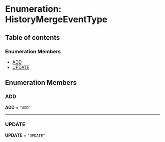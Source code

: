 # Enumeration: HistoryMergeEventType

## Table of contents

### Enumeration Members

* [ADD](/auto-docs/fixed-layout-editor/enums/HistoryMergeEventType.md#add)
* [UPDATE](/auto-docs/fixed-layout-editor/enums/HistoryMergeEventType.md#update)

## Enumeration Members

### ADD

**ADD** = `"ADD"`

***

### UPDATE

**UPDATE** = `"UPDATE"`
